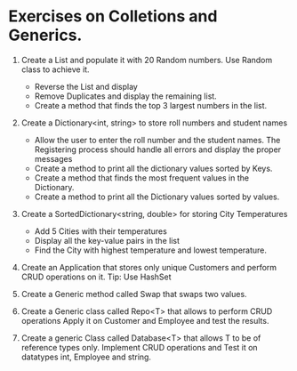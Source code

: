 # Exercises on Colletions and Generics.
 
1. Create a List<int> and populate it with 20 Random numbers. Use Random class to achieve it. 
	- Reverse the List and display
	- Remove Duplicates and display the remaining list.
	- Create a method that finds the top 3 largest numbers in the list. 

2. Create a Dictionary<int, string> to store roll numbers and student names
	- Allow the user to enter the roll number and the student names. The Registering process should handle all errors and display the proper messages
	- Create a method to print all the dictionary values sorted by Keys. 
	- Create a method that finds the most frequent values in the Dictionary. 
	- Create a method to print all the Dictionary values sorted by values.

3. Create a SortedDictionary<string, double> for storing City Temperatures
	- Add 5 Cities with their temperatures
	- Display all the key-value pairs in the list
	- Find the City with highest temperature and lowest temperature.

4. Create an Application that stores only unique Customers and perform CRUD operations on it. Tip: Use HashSet<Customer>

5. Create a Generic method called Swap that swaps two values. 

6. Create a Generic class called Repo&lt;T&gt; that allows to perform CRUD operations
Apply it on Customer and Employee and test the results. 

7. Create a generic Class called Database&lt;T&gt; that allows T to be of reference types only. Implement CRUD operations and Test it on datatypes int, Employee and string.
